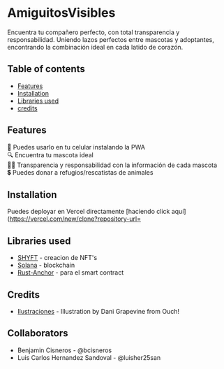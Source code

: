 # AmiguitosVisibles




Encuentra tu compañero perfecto, con total transparencia y responsabilidad. Uniendo lazos perfectos entre mascotas y adoptantes, encontrando la combinación ideal en cada latido de corazón.

## Table of contents

- [Features](#features)
- [Installation](#installation)
- [Libraries used](#libraries-used)
- [credits](#credits)

## Features

📱 Puedes usarlo en tu celular instalando la PWA<br>
🔍 Encuentra tu mascota ideal<br>
🐕‍🦺 Transparencia y responsabilidad con la información de cada mascota<br>
💲 Puedes donar a refugios/rescatistas de animales<br>

## Installation
Puedes deployar en Vercel directamente [haciendo click aquí](https://vercel.com/new/clone?repository-url=

## Libraries used
- [SHYFT](https://docs.shyft.to/) - creacion de NFT's
- [Solana](https://docs.solana.com/es/) - blockchain
- [Rust-Anchor](https://www.anchor-lang.com/) - para el smart contract

## Credits
- [Ilustraciones](https://intercom.help/icons8-7fb7577e8170/en/articles/5534926-universal-multimedia-license-agreement-for-icons8) - Illustration by Dani Grapevine from Ouch!

## Collaborators
- Benjamin Cisneros - @bcisneros
- Luis Carlos Hernandez Sandoval - @luisher25san